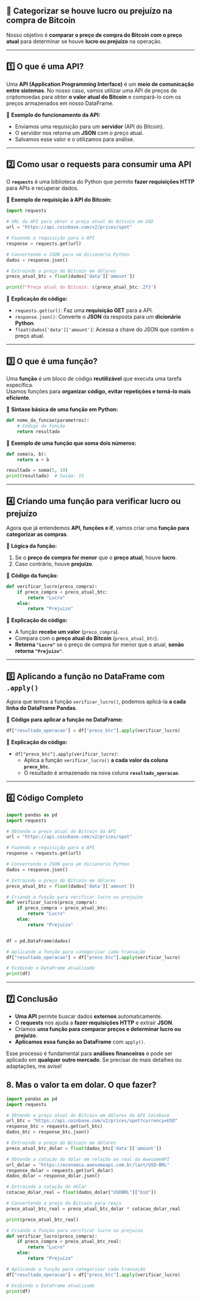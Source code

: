 ## **📌 Categorizar se houve lucro ou prejuízo na compra de Bitcoin**

Nosso objetivo é **comparar o preço de compra do Bitcoin com o preço atual** para determinar se houve **lucro ou prejuízo** na operação.

---

## **1️⃣ O que é uma API?**
Uma **API (Application Programming Interface)** é um **meio de comunicação entre sistemas**. No nosso caso, vamos utilizar uma API de preços de criptomoedas para obter **o valor atual do Bitcoin** e compará-lo com os preços armazenados em nosso DataFrame.

📌 **Exemplo do funcionamento da API:**  
- Enviamos uma requisição para um **servidor** (API do Bitcoin).
- O servidor nos retorna um **JSON** com o preço atual.
- Salvamos esse valor e o utilizamos para análise.

---

## **2️⃣ Como usar o requests para consumir uma API**
O **`requests`** é uma biblioteca do Python que permite **fazer requisições HTTP** para APIs e recuperar dados.

🔹 **Exemplo de requisição à API do Bitcoin:**
```python
import requests

# URL da API para obter o preço atual do Bitcoin em USD
url = "https://api.coinbase.com/v2/prices/spot"

# Fazendo a requisição para a API
response = requests.get(url)

# Convertendo o JSON para um dicionário Python
dados = response.json()

# Extraindo o preço do Bitcoin em dólares
preco_atual_btc = float(dados['data']['amount'])

print(f"Preço atual do Bitcoin: ${preco_atual_btc:.2f}")
```

📌 **Explicação do código:**
- `requests.get(url)`: Faz uma **requisição GET** para a API.
- `response.json()`: Converte o **JSON** da resposta para um **dicionário Python**.
- `float(dados['data']['amount']`: Acessa a chave do JSON que contém o preço atual.

---

## **3️⃣ O que é uma função?**
Uma **função** é um bloco de código **reutilizável** que executa uma tarefa específica.  
Usamos funções para **organizar código, evitar repetições e torná-lo mais eficiente**.

📌 **Sintaxe básica de uma função em Python:**
```python
def nome_da_funcao(parametros):
    # Código da função
    return resultado
```

🔹 **Exemplo de uma função que soma dois números:**
```python
def soma(a, b):
    return a + b

resultado = soma(5, 10)
print(resultado)  # Saída: 15
```

---

## **4️⃣ Criando uma função para verificar lucro ou prejuízo**
Agora que já entendemos **API, funções e if**, vamos criar uma **função para categorizar as compras**.

📌 **Lógica da função:**
1. Se o **preço de compra for menor** que o **preço atual**, houve **lucro**.
2. Caso contrário, houve **prejuízo**.

🔹 **Código da função:**
```python
def verificar_lucro(preco_compra):
    if preco_compra < preco_atual_btc:
        return "Lucro"
    else:
        return "Prejuízo"
```

📌 **Explicação do código:**
- A função **recebe um valor** (`preco_compra`).
- Compara com o **preço atual do Bitcoin** (`preco_atual_btc`).
- **Retorna `"Lucro"`** se o preço de compra for menor que o atual, **senão retorna `"Prejuízo"`**.

---

## **5️⃣ Aplicando a função no DataFrame com `.apply()`**
Agora que temos a função `verificar_lucro()`, podemos aplicá-la **a cada linha do DataFrame Pandas**.

🔹 **Código para aplicar a função no DataFrame:**
```python
df["resultado_operacao"] = df["preco_btc"].apply(verificar_lucro)
```

📌 **Explicação do código:**
- `df["preco_btc"].apply(verificar_lucro)`:  
  - Aplica a função `verificar_lucro()` **a cada valor da coluna `preco_btc`**.
  - O resultado é armazenado na nova coluna **`resultado_operacao`**.

---

## **6️⃣ Código Completo**
```python
import pandas as pd
import requests

# Obtendo o preço atual do Bitcoin da API
url = "https://api.coinbase.com/v2/prices/spot"

# Fazendo a requisição para a API
response = requests.get(url)

# Convertendo o JSON para um dicionário Python
dados = response.json()

# Extraindo o preço do Bitcoin em dólares
preco_atual_btc = float(dados['data']['amount'])

# Criando a função para verificar lucro ou prejuízo
def verificar_lucro(preco_compra):
    if preco_compra < preco_atual_btc:
        return "Lucro"
    else:
        return "Prejuízo"


df = pd.DataFrame(dados)

# Aplicando a função para categorizar cada transação
df["resultado_operacao"] = df["preco_btc"].apply(verificar_lucro)

# Exibindo o DataFrame atualizado
print(df)
```

---

## **7️⃣ Conclusão**
- **Uma API** permite buscar dados **externos** automaticamente.
- O **requests** nos ajuda a **fazer requisições HTTP** e extrair **JSON**.
- Criamos **uma função para comparar preços e determinar lucro ou prejuízo**.
- **Aplicamos essa função ao DataFrame** com `apply()`.

Esse processo é fundamental para **análises financeiras** e pode ser aplicado em **qualquer outro mercado**. Se precisar de mais detalhes ou adaptações, me avise!

## 8. Mas o valor ta em dolar. O que fazer?

```python
import pandas as pd
import requests

# Obtendo o preço atual do Bitcoin em dólares da API Coinbase
url_btc = "https://api.coinbase.com/v2/prices/spot?currency=USD"
response_btc = requests.get(url_btc)
dados_btc = response_btc.json()

# Extraindo o preço do Bitcoin em dólares
preco_atual_btc_dolar = float(dados_btc['data']['amount'])

# Obtendo a cotação do dólar em relação ao real da AwesomeAPI
url_dolar = "https://economia.awesomeapi.com.br/last/USD-BRL"
response_dolar = requests.get(url_dolar)
dados_dolar = response_dolar.json()

# Extraindo a cotação do dólar
cotacao_dolar_real = float(dados_dolar["USDBRL"]["bid"])

# Convertendo o preço do Bitcoin para reais
preco_atual_btc_real = preco_atual_btc_dolar * cotacao_dolar_real

print(preco_atual_btc_real)

# Criando a função para verificar lucro ou prejuízo
def verificar_lucro(preco_compra):
    if preco_compra < preco_atual_btc_real:
        return "Lucro"
    else:
        return "Prejuízo"

# Aplicando a função para categorizar cada transação
df["resultado_operacao"] = df["preco_btc"].apply(verificar_lucro)

# Exibindo o DataFrame atualizado
print(df)
```